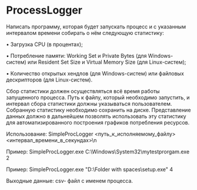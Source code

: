 # ProcessLogger

Написать программу, которая будет запускать процесс и с указанным интервалом времени собирать о нём следующую статистику:


•	Загрузка CPU (в процентах);

•	Потребление памяти: Working Set и Private Bytes (для Windows-систем) или Resident Set Size и Virtual Memory Size (для Linux-систем);

•	Количество открытых хендлов (для Windows-систем) или файловых дескрипторов (для Linux-систем).


Сбор статистики должен осуществляться всё время работы запущенного процесса. Путь к файлу, который необходимо запустить, и интервал сбора статистики должны указываться пользователем. Собранную статистику необходимо сохранить на диске. Представление данных должно в дальнейшем позволять использовать эту статистику для автоматизированного построения графиков потребления ресурсов.


Использование: SimpleProcLogger <путь_к_исполняемому_файлу> <интервал_времени_в_секундах>\n

Пример: SimpleProcLogger.exe C:\Windows\System32\mytestprorgam.exe 2

Пример: SimpleProcLogger.exe "D:\Folder with spaces\setup.exe" 4


Выходные данные: csv- файл с именем процесса.

